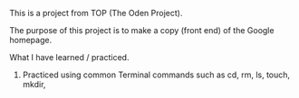 This is a project from TOP (The Oden Project).

The purpose of this project is to make a copy (front end) of the Google homepage.


What I have learned / practiced. 
1. Practiced using common Terminal commands such as cd, rm, ls, touch, mkdir, 

